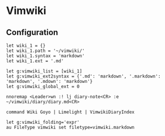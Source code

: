# Vimwiki

## Configuration

```viml
let wiki_1 = {}
let wiki_1.path = '~/vimwiki/'
let wiki_1.syntax = 'markdown'
let wiki_1.ext = '.md'

let g:vimwiki_list = [wiki_1]
let g:vimwiki_ext2syntax = {'.md': 'markdown', '.markdown': 'markdown', '.mdown': 'markdown'}
let g:vimwiki_global_ext = 0

nnoremap <Leader>wn :! lj diary-note<CR> :e ~/vimwiki/diary/diary.md<CR>

command Wiki Goyo | Limelight | VimwikiDiaryIndex

let g:vimwiki_folding='expr'
au FileType vimwiki set filetype=vimwiki.markdown
```

<!-- vim: set ft=vim: set conceallevel=0-->
